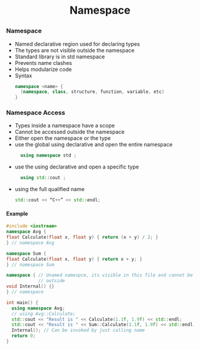 <h1 style="text-align:center;"> Namespace </p>

### Namespace

- Named declarative region used for declaring types
- The types are not visible outside the namespace
- Standard library is in std namespace
- Prevents name clashes
- Helps modularize code
- Syntax
  ```cpp
  namespace <name> {
    (namespace, class, structure, function, variable, etc)
  }
  ```

### Namespace Access

- Types inside a namespace have a scope
- Cannot be accessed outside the namespace
- Either open the namespace or the type
- use the global using declarative and open the entire namespace
  ```cpp
    using namespace std ;
  ```
- use the using declarative and open a specific type
  ```cpp
    using std::cout ;
  ```
- using the full qualified name
  ```cpp
  std::cout << “C++” << std::endl;
  ```

#### Example

```cpp
#include <iostream>
namespace Avg {
float Calculate(float x, float y) { return (x + y) / 2; }
} // namespace Avg

namespace Sum {
float Calculate(float x, float y) { return x + y; }
} // namespace Sum

namespace { // Unamed namespce, its visible in this file and cannot be used
            // outside
void Internal() {}
} // namespace

int main() {
  using namespace Avg;
  // using Avg::Calculate;
  std::cout << "Result is " << Calculate(1.1f, 1.9f) << std::endl;
  std::cout << "Result is " << Sum::Calculate(1.1f, 1.9f) << std::endl;
  Internal(); // Can be invoked by just calling name
  return 0;
}
```
